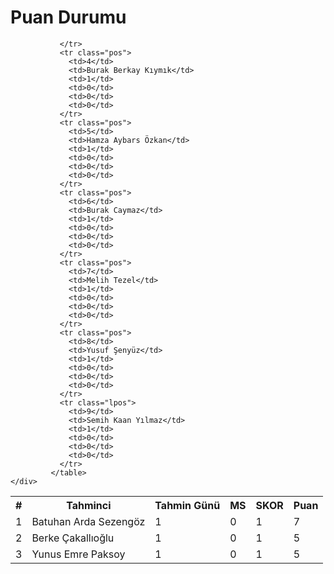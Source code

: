 <!DOCTYPE html>
<html lang="en" dir="ltr">
  <head>
    <meta charset="utf-8">
    <title>EURO2020 Tahmin</title>
    <link rel="stylesheet" href="styles.css">
  </head>
  <body>
    <div class="ptable">
     <h1 class="headin">Puan Durumu</h1>
             <table>
               <tr class="col">
                 <th>#</th>
                 <th>Tahminci</th>
                 <th>Tahmin Günü</th>
                 <th>MS</th>
                 <th>SKOR</th>
                 <th>Puan</th>
               </tr>
               <tr class="wpos">
                 <td>1</td>
                 <td>Batuhan Arda Sezengöz</td>
                 <td>1</td>
                 <td>0</td>
                 <td>1</td>
                 <td>7</td>
               </tr>
               <tr class="wpos">
                 <td>2</td>
                 <td>Berke Çakallıoğlu</td>
                 <td>1</td>
                 <td>0</td>
                 <td>1</td>
                 <td>5</td>
               </tr>
               <tr class="wpos">
                 <td>3</td>
                 <td>Yunus Emre Paksoy</td>
                 <td>1</td>
                 <td>0</td>
                 <td>1</td>
                 <td>5</td>
                 
                 
                 
                 
               </tr>
               <tr class="pos">
                 <td>4</td>
                 <td>Burak Berkay Kıymık</td>
                 <td>1</td> 
                 <td>0</td>
                 <td>0</td>
                 <td>0</td>
               </tr>
               <tr class="pos">
                 <td>5</td>
                 <td>Hamza Aybars Özkan</td>
                 <td>1</td>
                 <td>0</td>
                 <td>0</td>
                 <td>0</td>
               </tr>
               <tr class="pos">
                 <td>6</td>
                 <td>Burak Caymaz</td>
                 <td>1</td>
                 <td>0</td>
                 <td>0</td>
                 <td>0</td>
               </tr>
               <tr class="pos">
                 <td>7</td>
                 <td>Melih Tezel</td>
                 <td>1</td>
                 <td>0</td>
                 <td>0</td>
                 <td>0</td>
               </tr>
               <tr class="pos">
                 <td>8</td>
                 <td>Yusuf Şenyüz</td>
                 <td>1</td>
                 <td>0</td>
                 <td>0</td>
                 <td>0</td>
               </tr>
               <tr class="lpos">
                 <td>9</td>
                 <td>Semih Kaan Yılmaz</td>
                 <td>1</td>
                 <td>0</td>
                 <td>0</td>
                 <td>0</td>
               </tr>
             </table>
    </div>

  </body>
</html>
